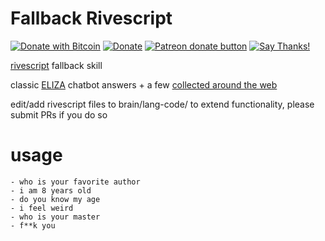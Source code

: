 # Fallback Rivescript
[![Donate with Bitcoin](https://en.cryptobadges.io/badge/micro/1QJNhKM8tVv62XSUrST2vnaMXh5ADSyYP8)](https://en.cryptobadges.io/donate/1QJNhKM8tVv62XSUrST2vnaMXh5ADSyYP8)
[![Donate](https://img.shields.io/badge/Donate-PayPal-green.svg)](https://paypal.me/jarbasai)
<span class="badge-patreon"><a href="https://www.patreon.com/jarbasAI" title="Donate to this project using Patreon"><img src="https://img.shields.io/badge/patreon-donate-yellow.svg" alt="Patreon donate button" /></a></span>
[![Say Thanks!](https://img.shields.io/badge/Say%20Thanks-!-1EAEDB.svg)](https://saythanks.io/to/JarbasAl)

[rivescript](https://www.rivescript.com/) fallback skill

classic [ELIZA](https://en.wikipedia.org/wiki/ELIZA) chatbot answers + a few [collected around the web](https://github.com/ekt1701/Alexa-Chatter/tree/master/src/brain)


edit/add rivescript files to brain/lang-code/ to extend functionality, please submit PRs if you do so

# usage

    - who is your favorite author
    - i am 8 years old
    - do you know my age
    - i feel weird
    - who is your master
    - f**k you
